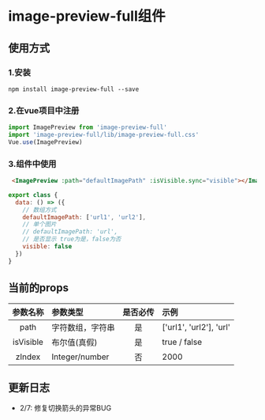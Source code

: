 # image-preview-full组件

## 使用方式
### 1.安装
```shell
npm install image-preview-full --save
```
### 2.在vue项目中注册
```js
import ImagePreview from 'image-preview-full'
import 'image-preview-full/lib/image-preview-full.css'
Vue.use(ImagePreview)
```
### 3.组件中使用
```html
 <ImagePreview :path="defaultImagePath" :isVisible.sync="visible"></ImagePreview>
```

```js
export class {
  data: () => ({
    // 数组方式
    defaultImagePath: ['url1', 'url2'],
    // 单个图片
    // defaultImagePath: 'url',
    // 是否显示 true为是，false为否
    visible: false
  })
}
```
## 当前的props
| 参数名称 | 参数类型 | 是否必传 | 示例 |
| :-----:| :---- | :----: | :---- |
| path | 字符数组，字符串 | 是 | ['url1', 'url2'], 'url' |
| isVisible | 布尔值(真假) | 是 | true / false |
| zIndex | Integer/number | 否 | 2000 |

## 更新日志

- 2/7: 修复切换箭头的异常BUG